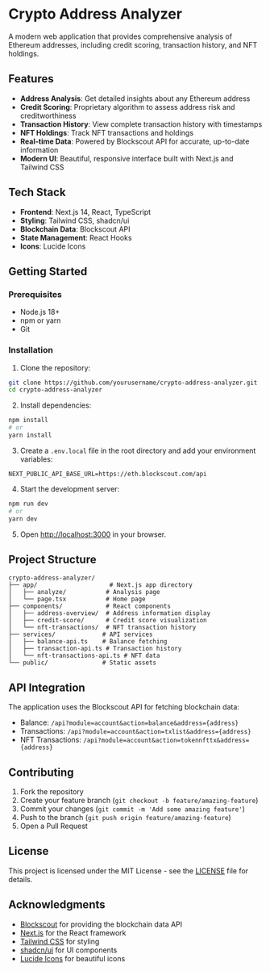 # Crypto Address Analyzer

A modern web application that provides comprehensive analysis of Ethereum addresses, including credit scoring, transaction history, and NFT holdings.

## Features

- **Address Analysis**: Get detailed insights about any Ethereum address
- **Credit Scoring**: Proprietary algorithm to assess address risk and creditworthiness
- **Transaction History**: View complete transaction history with timestamps
- **NFT Holdings**: Track NFT transactions and holdings
- **Real-time Data**: Powered by Blockscout API for accurate, up-to-date information
- **Modern UI**: Beautiful, responsive interface built with Next.js and Tailwind CSS

## Tech Stack

- **Frontend**: Next.js 14, React, TypeScript
- **Styling**: Tailwind CSS, shadcn/ui
- **Blockchain Data**: Blockscout API
- **State Management**: React Hooks
- **Icons**: Lucide Icons

## Getting Started

### Prerequisites

- Node.js 18+ 
- npm or yarn
- Git

### Installation

1. Clone the repository:
```bash
git clone https://github.com/yourusername/crypto-address-analyzer.git
cd crypto-address-analyzer
```

2. Install dependencies:
```bash
npm install
# or
yarn install
```

3. Create a `.env.local` file in the root directory and add your environment variables:
```env
NEXT_PUBLIC_API_BASE_URL=https://eth.blockscout.com/api
```

4. Start the development server:
```bash
npm run dev
# or
yarn dev
```

5. Open [http://localhost:3000](http://localhost:3000) in your browser.

## Project Structure

```
crypto-address-analyzer/
├── app/                    # Next.js app directory
│   ├── analyze/           # Analysis page
│   └── page.tsx           # Home page
├── components/            # React components
│   ├── address-overview/  # Address information display
│   ├── credit-score/      # Credit score visualization
│   └── nft-transactions/  # NFT transaction history
├── services/             # API services
│   ├── balance-api.ts    # Balance fetching
│   ├── transaction-api.ts # Transaction history
│   └── nft-transactions-api.ts # NFT data
└── public/               # Static assets
```

## API Integration

The application uses the Blockscout API for fetching blockchain data:

- Balance: `/api?module=account&action=balance&address={address}`
- Transactions: `/api?module=account&action=txlist&address={address}`
- NFT Transactions: `/api?module=account&action=tokennfttx&address={address}`

## Contributing

1. Fork the repository
2. Create your feature branch (`git checkout -b feature/amazing-feature`)
3. Commit your changes (`git commit -m 'Add some amazing feature'`)
4. Push to the branch (`git push origin feature/amazing-feature`)
5. Open a Pull Request

## License

This project is licensed under the MIT License - see the [LICENSE](LICENSE) file for details.

## Acknowledgments

- [Blockscout](https://blockscout.com/) for providing the blockchain data API
- [Next.js](https://nextjs.org/) for the React framework
- [Tailwind CSS](https://tailwindcss.com/) for styling
- [shadcn/ui](https://ui.shadcn.com/) for UI components
- [Lucide Icons](https://lucide.dev/) for beautiful icons 